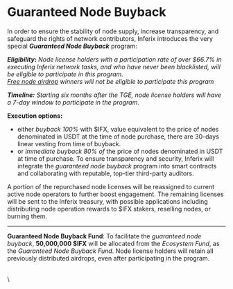 # Guaranteed Node Buyback

In order to ensure the stability of node supply, increase transparency, and safeguard the rights of network contributors, Inferix introduces the very special _**Guaranteed Node Buyback**_ program:

_**Eligibility:** Node license holders with a participation rate of over $66.7% in executing Inferix network tasks, and who have never been blacklisted, will be eligible to participate in this program._\
[_Free node airdrop_](../../verifier-node-guide/verifier-node-sales/how-to-get-whitelisted.md#id-3.-free-node-airdrops) _winners will not be eligible to participate this program_

_**Timeline:** Starting six months after the TGE, node license holders will have a 7-day window to participate in the program_.

**Execution options:**

* either _buyback 100%_ with $IFX, value equivalent to the price of nodes denominated in USDT at the time of node purchase, there are 30-days linear vesting from time of buyback.
* or _immediate buyback 80% of_ the price of nodes denominated in USDT at time of purchase. To ensure transparency and security, Inferix will integrate the _guaranteed node buyback_ program into smart contracts and collaborating with reputable, top-tier third-party auditors.

A portion of the repurchased node licenses will be reassigned to current active node operators to further boost engagement. The remaining licenses will be sent to the Inferix treasury, with possible applications including distributing node operation rewards to $IFX stakers, reselling nodes, or burning them.

***

**Guaranteed Node Buyback Fund**: To facilitate the _guaranteed node buyback_, **50,000,000 $IFX** will be allocated from the _Ecosystem Fund_, as the _Guaranteed Node Buyback Fund_. Node license holders will retain all previously distributed airdrops, even after participating in the program.

\
\
